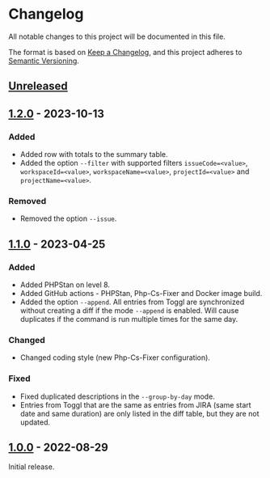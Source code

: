# Changelog

All notable changes to this project will be documented in this file.

The format is based on [Keep a Changelog](https://keepachangelog.com/en/1.0.0/),
and this project adheres to [Semantic Versioning](https://semver.org/spec/v2.0.0.html).

## [Unreleased]

## [1.2.0] - 2023-10-13

### Added

- Added row with totals to the summary table.
- Added the option `--filter` with supported filters `issueCode=<value>`, `workspaceId=<value>`, `workspaceName=<value>`, `projectId=<value>` and `projectName=<value>`.

### Removed

- Removed the option `--issue`.

## [1.1.0] - 2023-04-25

### Added

- Added PHPStan on level 8.
- Added GitHub actions - PHPStan, Php-Cs-Fixer and Docker image build.
- Added the option `--append`. All entries from Toggl are synchronized without creating a diff if the mode `--append` is enabled. Will cause duplicates if the command is run multiple times for the same day.

### Changed

- Changed coding style (new Php-Cs-Fixer configuration).

### Fixed

- Fixed duplicated descriptions in the `--group-by-day` mode.
- Entries from Toggl that are the same as entries from JIRA (same start date and same duration) are only listed in the diff table, but they are not updated.

## [1.0.0] - 2022-08-29

Initial release.

[unreleased]: https://github.com/68publishers/toggl-to-jira/compare/v1.2.0...main
[1.2.0]: https://github.com/68publishers/toggl-to-jira/compare/v1.1.0...v1.2.0
[1.1.0]: https://github.com/68publishers/toggl-to-jira/compare/v1.0.0...v1.1.0
[1.0.0]: https://github.com/68publishers/toggl-to-jira/commits/v1.0.0
